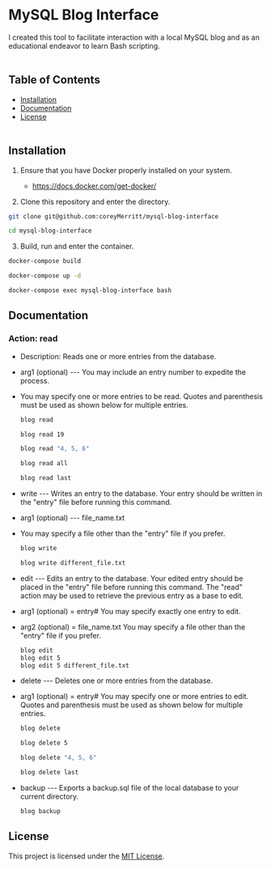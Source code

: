 <h1>MySQL Blog Interface</h1>

I created this tool to facilitate interaction with a local MySQL blog and as an educational endeavor to learn Bash scripting.
<br></br>
<h2>Table of Contents</h2>

- [Installation](#installation)
- [Documentation](#documentation)
- [License](#license)
<br></br>
<h2>Installation</h2>

1. Ensure that you have Docker properly installed on your system.
   - https://docs.docker.com/get-docker/

2. Clone this repository and enter the directory.

```bash
git clone git@github.com:coreyMerritt/mysql-blog-interface
```
```bash
cd mysql-blog-interface
```

3. Build, run and enter the container.
```bash
docker-compose build
```
```bash
docker-compose up -d
```
```bash
docker-compose exec mysql-blog-interface bash
```

<h2>Documentation</h2>

<h3>Action: read</h3>

- Description: Reads one or more entries from the database.
- arg1 (optional) --- You may include an entry number to expedite the process.
- You may specify one or more entries to be read. Quotes and parenthesis must be used as shown below for multiple entries.
     ```bash
     blog read
     ```
     ```bash 
     blog read 19
     ```
     ```bash
     blog read "4, 5, 6"
     ```
     ```bash
     blog read all
     ```
     ```bash
     blog read last
     ```

- write --- Writes an entry to the database. Your entry should be written in the "entry" file before running this command.
 - arg1 (optional) --- file_name.txt
  - You may specify a file other than the "entry" file if you prefer.
     ```bash
     blog write
     ```
     ```bash
     blog write different_file.txt
     ```
     
- edit --- Edits an entry to the database. Your edited entry should be placed in the "entry" file before running this command. The "read" action may be used to retrieve the previous entry as a base to edit.
 - arg1 (optional) = entry#      You may specify exactly one entry to edit.
 - arg2 (optional) = file_name.txt      You may specify a file other than the "entry" file if you prefer. 
     ```bash
     blog edit
     blog edit 5
     blog edit 5 different_file.txt
     ```
     
- delete --- Deletes one or more entries from the database.
 - arg1 (optional) = entry#      You may specify one or more entries to edit. Quotes and parenthesis must be used as shown below for multiple entries.
     ```bash
     blog delete
     ```
     ```bash
     blog delete 5
     ```
     ```bash
     blog delete "4, 5, 6"
     ```
     ```bash
     blog delete last
     ```
     
- backup --- Exports a backup.sql file of the local database to your current directory.
     ```bash
     blog backup
     ```

## License

This project is licensed under the [MIT License](LICENSE).
